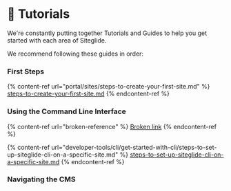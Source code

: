 # 🚀 Tutorials

We're constantly putting together Tutorials and Guides to help you get started with each area of Siteglide.

We recommend following these guides in order:

### First Steps

{% content-ref url="portal/sites/steps-to-create-your-first-site.md" %}
[steps-to-create-your-first-site.md](portal/sites/steps-to-create-your-first-site.md)
{% endcontent-ref %}

### Using the Command Line Interface

{% content-ref url="broken-reference" %}
[Broken link](broken-reference)
{% endcontent-ref %}

{% content-ref url="developer-tools/cli/get-started-with-cli/steps-to-set-up-siteglide-cli-on-a-specific-site.md" %}
[steps-to-set-up-siteglide-cli-on-a-specific-site.md](developer-tools/cli/get-started-with-cli/steps-to-set-up-siteglide-cli-on-a-specific-site.md)
{% endcontent-ref %}

### Navigating the CMS
